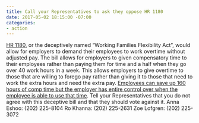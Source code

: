 ```yaml
---
title: Call your Representatives to ask they oppose HR 1180
date: 2017-05-02 18:15:00 -07:00
categories:
- action
---
```


[HR 1180](https://www.congress.gov/bill/115th-congress/house-bill/1180), or the deceptively named “Working Families Flexibility Act”, would allow for employers to demand their employees to work overtime without adjusted pay. The bill allows for employers to given compensatory time to their employees rather than paying them for time and a half when they go over 40 work hours in a week. This allows employers to give overtime to those that are willing to forego pay rather than giving it to those that need to work the extra hours and need the extra pay. [Employees can save up 160 hours of comp time but the employer has entire control over when the employee is able to use that time](http://thehill.com/blogs/pundits-blog/labor/327391-comp-time-bill-is-back-and-still-hurts-workers). Tell your Representatives that you do not agree with this deceptive bill and that they should vote against it. 
Anna Eshoo: (202) 225-8104
Ro Khanna: (202) 225-2631
Zoe Lofgren: (202) 225-3072
